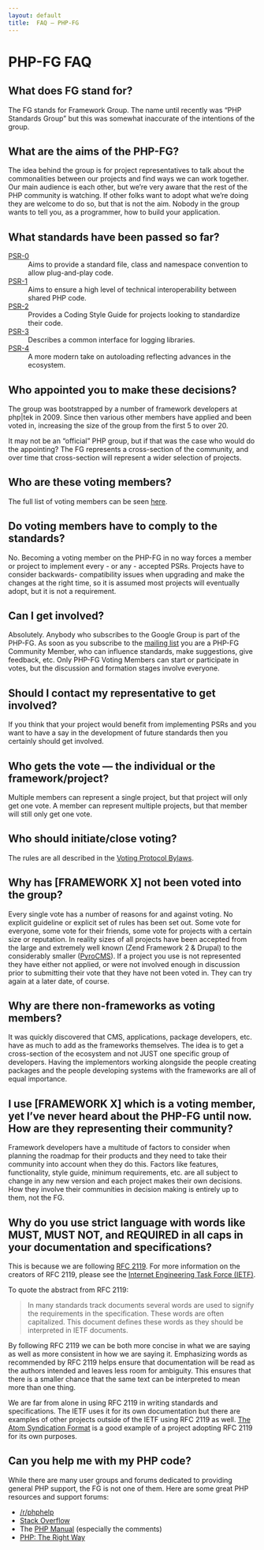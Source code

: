 ```yaml
---
layout: default
title:  FAQ — PHP-FG
---
```

# PHP-FG FAQ


## What does FG stand for?

The FG stands for Framework Group. The name until recently was
“PHP Standards Group” but this was somewhat inaccurate of the intentions of the
group.


## What are the aims of the PHP-FG?

The idea behind the group is for project representatives to talk about the
commonalities between our projects and find ways we can work together. Our main
audience is each other, but we’re very aware that the rest of the PHP community
is watching. If other folks want to adopt what we’re doing they are welcome to
do so, but that is not the aim. Nobody in the group wants to tell you, as a programmer,
how to build your application.


## What standards have been passed so far?

<dl>
	<dt><a target="_blank" href="http://www.php-fg.org/psr/psr-0/">PSR-0</a></dt>
	<dd>Aims to provide a standard file, class and namespace convention to allow plug-and-play code.</dd>
	<dt><a target="_blank" href="http://www.php-fg.org/psr/psr-1/">PSR-1</a></dt>
	<dd>Aims to ensure a high level of technical interoperability between shared PHP code.</dd>
	<dt><a target="_blank" href="http://www.php-fg.org/psr/psr-2/">PSR-2</a></dt>
	<dd>Provides a Coding Style Guide for projects looking to standardize their code.</dd>
	<dt><a target="_blank" href="http://www.php-fg.org/psr/psr-3/">PSR-3</a></dt>
	<dd>Describes a common interface for logging libraries.</dd>
	<dt><a target="_blank" href="http://www.php-fg.org/psr/psr-4/">PSR-4</a></dt>
	<dd>A more modern take on autoloading reflecting advances in the ecosystem.</dd>
</dl>


## Who appointed you to make these decisions?

The group was bootstrapped by a number of framework developers at php|tek in 2009.
Since then various other members have applied and been voted in, increasing the size
of the group from the first 5 to over 20.

It may not be an “official” PHP group, but if that was the case who would do the appointing?
The FG represents a cross-section of the community, and over time that cross-section
will represent a wider selection of projects.


## Who are these voting members?

The full list of voting members can be seen [here](https://github.com/php-fg/fg-standards#voting-members).


## Do voting members have to comply to the standards?

No. Becoming a voting member on the PHP-FG in no way forces a member or project
to implement every - or any - accepted PSRs. Projects have to consider backwards-
compatibility issues when upgrading and make the changes at the right time, so it
is assumed most projects will eventually adopt, but it is not a requirement.


## Can I get involved?

Absolutely. Anybody who subscribes to the Google Group is part of the PHP-FG.
As soon as you subscribe to the [mailing list][mailing] you are a PHP-FG Community Member, who
can influence standards, make suggestions, give feedback, etc. Only PHP-FG Voting
Members can start or participate in votes, but the discussion and formation stages
involve everyone.

  [mailing]: http://groups.google.com/group/php-fg/


## Should I contact my representative to get involved?

If you think that your project would benefit from implementing PSRs and you want
to have a say in the development of future standards then you certainly should
get involved.


## Who gets the vote — the individual or the framework/project?

Multiple members can represent a single project, but that project will only get
one vote. A member can represent multiple projects, but that member will still
only get one vote.


## Who should initiate/close voting?

The rules are all described in the [Voting Protocol Bylaws][bylaws].

 [bylaws]: https://github.com/php-fg/fg-standards/blob/master/bylaws/001-voting-protocol.md


## Why has [FRAMEWORK X] not been voted into the group?

Every single vote has a number of reasons for and against voting. No explicit
guideline or explicit set of rules has been set out. Some vote for everyone,
some vote for their friends, some vote for projects with a certain size or
reputation. In reality sizes of all projects have been accepted from the large
and extremely well known (Zend Framework 2 & Drupal) to the considerably smaller
([PyroCMS](http://pyrocms.com/)). If a project you use is not represented they
have either not applied, or were not involved enough in discussion prior to
submitting their vote that they have not been voted in. They can try again at a
later date, of course.


## Why are there non-frameworks as voting members?

It was quickly discovered that CMS, applications, package developers, etc. have
as much to add as the frameworks themselves. The idea is to get a cross-section
of the ecosystem and not JUST one specific group of developers. Having the
implementors working alongside the people creating packages and the people
developing systems with the frameworks are all of equal importance.


## I use [FRAMEWORK X] which is a voting member, yet I’ve never heard about the PHP-FG until now. How are they representing their community?

Framework developers have a multitude of factors to consider when planning the
roadmap for their products and they need to take their community into account
when they do this. Factors like features, functionality, style guide, minimum
requirements, etc. are all subject to change in any new version and each project
makes their own decisions. How they involve their communities in decision making
is entirely up to them, not the FG.


## Why do you use strict language with words like MUST, MUST NOT, and REQUIRED in all caps in your documentation and specifications?

This is because we are following [RFC 2119](http://www.ietf.org/rfc/rfc2119.txt).
For more information on the creators of RFC 2119, please see the [Internet
Engineering Task Force (IETF)](http://www.ietf.org/).

To quote the abstract from RFC 2119:

> In many standards track documents several words are used to signify the
> requirements in the specification.  These words are often capitalized. This
> document defines these words as they should be interpreted in IETF documents.

By following RFC 2119 we can be both more concise in what we are saying as well
as more consistent in how we are saying it. Emphasizing words as recommended by
RFC 2119 helps ensure that documentation will be read as the authors intended
and leaves less room for ambiguity. This ensures that there is a smaller chance
that the same text can be interpreted to mean more than one thing.

We are far from alone in using RFC 2119 in writing standards and specifications.
The IETF uses it for its own documentation but there are examples of other
projects outside of the IETF using RFC 2119 as well.
[The Atom Syndication Format](http://www.atomenabled.org/developers/syndication/atom-format-spec.php)
is a good example of a project adopting RFC 2119 for its own purposes.


## Can you help me with my PHP code?

While there are many user groups and forums dedicated to providing general
PHP support, the FG is not one of them. Here are some great PHP resources
and support forums:

 * [/r/phphelp](http://www.reddit.com/r/phphelp)
 * [Stack Overflow](http://stackoverflow.com/questions/tagged/php)
 * The [PHP Manual](http://php.net/manual/) (especially the comments)
 * [PHP: The Right Way](http://www.phptherightway.com)
